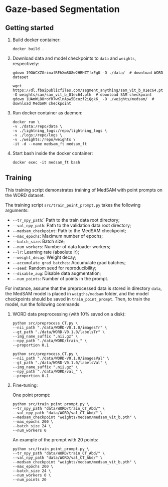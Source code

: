 # Gaze-based Segmentation

## Getting started

1. Build docker container:
    ```
    docker build .
    ```

2. Download data and model checkpoints to `data` and `weights`, respectively:
    ```
    gdown 19OWCXZGrimafREhXm8O8w2HBHZTfxEgU -O ./data/  # download WORD dataset
    ```

    ```
    wget https://dl.fbaipublicfiles.com/segment_anything/sam_vit_b_01ec64.pth  -O weights/sam/sam_vit_b_01ec64.pth  # download SAM checkpoint
    gdown 1UAmWL88roYR7wKlnApw5Bcuzf2iQgk6_ -O ./weights/medsam/  # download MedSAM checkpoint
    ```

3. Run docker container as daemon:
    ```
    docker run \
    -v ./data:/repo/data \
    -v ./lightning_logs:/repo/lightning_logs \
    -v ./logs:/repo/logs \
    -v ./weights:/repo/weights \
    -it -d --name medsam_ft medsam_ft
    ```

4. Start bash inside the docker container:
    ```
    docker exec -it medsam_ft bash
    ```

## Training

This training script demonstrates training of MedSAM with point prompts on the WORD dataset.

The training script `src/train_point_prompt.py` takes the following arguments:
* `--tr_npy_path`:` Path to the train data root directory;
* `--val_npy_path`: Path to the validation data root directory;
* `--medsam_checkpoint`: Path to the MedSAM checkpoint;
* `--max_epochs`: Maximum number of epochs;
* `--batch_size`: Batch size;
* `--num_workers`: Number of data loader workers;
* `--lr`: Learning rate (absolute lr);
* `--weight_decay`: Weight decay;
* `--accumulate_grad_batches`: Accumulate grad batches;
* `--seed`: Random seed for reproducibility;
* `--disable_aug`: Disable data augmentation;
* `--num_points`: Number of points in the prompt.


For instance, assume that the preprocessed data is stored in directory `data`, the MedSAM model is placed in `weigths/medsam` folder, and the model checkpoints should be saved in `train_point_prompt`. Then, to train the model, run the following commands:

1. WORD data preprocessing (with 10% saved on a disk):
    ```
    python src/preprocess_CT.py \
    --nii_path "./data/WORD-V0.1.0/imagesTr" \
    --gt_path "./data/WORD-V0.1.0/labelsTr" \
    --img_name_suffix ".nii.gz" \
    --npy_path "./data/WORD/train_" \
    --proportion 0.1
    ```

    ```
    python src/preprocess_CT.py \
    --nii_path "./data/WORD-V0.1.0/imagesVal" \
    --gt_path "./data/WORD-V0.1.0/labelsVal" \
    --img_name_suffix ".nii.gz" \
    --npy_path "./data/WORD/val_" \
    --proportion 0.1
    ```

2. Fine-tuning:

    One point prompt:

    ```
    python src/train_point_prompt.py \
    --tr_npy_path "data/WORD/train_CT_Abd/" \
    --val_npy_path "data/WORD/val_CT_Abd/" \
    --medsam_checkpoint "weights/medsam/medsam_vit_b.pth" \
    --max_epochs 200 \
    --batch_size 24 \
    --num_workers 0
    ```

    An example of the prompt with 20 points:

    ```
    python src/train_point_prompt.py \
    --tr_npy_path "data/WORD/train_CT_Abd/" \
    --val_npy_path "data/WORD/val_CT_Abd/" \
    --medsam_checkpoint "weights/medsam/medsam_vit_b.pth" \
    --max_epochs 200 \
    --batch_size 24 \
    --num_workers 0 \
    --num_points 20
    ```
